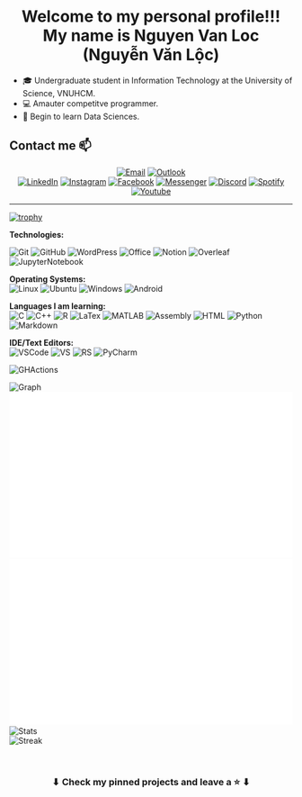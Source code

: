 <h1 align="center">Welcome to my personal profile!!! My name is Nguyen Van Loc (Nguyễn Văn Lộc) </h1>

<div>



- :mortar_board: Undergraduate student in Information Technology at the University of Science, VNUHCM.
- :computer: Amauter competitve programmer.
- :blue_book: Begin to learn Data Sciences.  

## Contact me :mailbox:  
	
<center>

[![Email](https://img.shields.io/badge/Gmail-D14836?style=for-the-badge&logo=gmail&logoColor=white)](https://mailhide.io/e/MwZFxK1o)
[![Outlook](https://img.shields.io/badge/Microsoft_Outlook-0078D4?style=for-the-badge&logo=microsoft-outlook&logoColor=white)](https://mailhide.io/e/48wHVIeo)	
[![LinkedIn](https://img.shields.io/badge/LinkedIn-0077B5?style=for-the-badge&logo=linkedin&logoColor=white)](https://www.linkedin.com/in/vanloc1808/)
[![Instagram](https://img.shields.io/badge/Instagram-E4405F?style=for-the-badge&logo=instagram&logoColor=white)](https://www.instagram.com/vanloc1808/)
[![Facebook](https://img.shields.io/badge/Facebook-%231877F2.svg?style=for-the-badge&logo=Facebook&logoColor=white)](https://www.facebook.com/vanlocO19180802/)	
[![Messenger](https://img.shields.io/badge/Messenger-00B2FF?style=for-the-badge&logo=messenger&logoColor=white)](https://m.me/vanlocO1918082002)
[![Discord](https://img.shields.io/badge/Discord-7289DA?style=for-the-badge&logo=discord&logoColor=white)](https://discordapp.com/users/576621931814584336)
[![Spotify](https://img.shields.io/badge/Spotify-1ED760?&style=for-the-badge&logo=spotify&logoColor=white)](https://open.spotify.com/user/prk7aommz21c5283l5c6km10r)
[![Youtube](https://img.shields.io/badge/YouTube-FF0000?style=for-the-badge&logo=youtube&logoColor=white)](https://www.youtube.com/channel/UCzKteQG-EbtXQcYGx7Q4_tA)
	
---

</center>
<!--	
![view](https://komarev.com/ghpvc/?username=vanloc1808&label=Profile%20views&color=0e75b6&style=flat)
-->

[![trophy](https://github-profile-trophy.vercel.app/?username=vanloc1808&theme=onedark&margin-w=15&margin-h=15)](https://github.com/ryo-ma/github-profile-trophy)

</div>

**Technologies:**  

![Git](https://img.shields.io/badge/GIT-E44C30?style=for-the-badge&logo=git&logoColor=white)
![GitHub](https://img.shields.io/badge/GitHub-100000?style=for-the-badge&logo=github&logoColor=white)
![WordPress](https://img.shields.io/badge/Wordpress-21759B?style=for-the-badge&logo=wordpress&logoColor=white)
![Office](https://img.shields.io/badge/Microsoft_Office-D83B01?style=for-the-badge&logo=microsoft-office&logoColor=white)
![Notion](https://img.shields.io/badge/Notion-000000?style=for-the-badge&logo=notion&logoColor=white)
![Overleaf](https://img.shields.io/badge/Overleaf-47A141?style=for-the-badge&logo=Overleaf&logoColor=white)
![JupyterNotebook](https://img.shields.io/badge/Jupyter-F37626.svg?&style=for-the-badge&logo=Jupyter&logoColor=white)

**Operating Systems:**  
![Linux](https://img.shields.io/badge/Linux-FCC624?style=for-the-badge&logo=linux&logoColor=black)
![Ubuntu](https://img.shields.io/badge/Ubuntu-E95420?style=for-the-badge&logo=ubuntu&logoColor=white)
![Windows](https://img.shields.io/badge/Windows-0078D6?style=for-the-badge&logo=windows&logoColor=white)
![Android](https://img.shields.io/badge/Android-3DDC84?style=for-the-badge&logo=android&logoColor=white)

**Languages I am learning:**  
![C](https://img.shields.io/badge/C-00599C?style=for-the-badge&logo=c&logoColor=white)
![C++](https://img.shields.io/badge/C%2B%2B-00599C?style=for-the-badge&logo=c%2B%2B&logoColor=white)
![R](https://img.shields.io/badge/R-276DC3?style=for-the-badge&logo=r&logoColor=white)
![LaTex](https://img.shields.io/badge/LaTeX-47A141?style=for-the-badge&logo=LaTeX&logoColor=white)
![MATLAB](https://img.shields.io/badge/-MATLAB-000?&logo=MATLAB)
![Assembly](https://img.shields.io/badge/-Assembly-000?&logo=assembly3&logoColor=1572B6)
![HTML](https://img.shields.io/badge/HTML5-E34F26?style=for-the-badge&logo=html5&logoColor=white)
![Python](https://img.shields.io/badge/Python-FFD43B?style=for-the-badge&logo=python&logoColor=darkgreen)
![Markdown](https://img.shields.io/badge/Markdown-000000?style=for-the-badge&logo=markdown&logoColor=white)


**IDE/Text Editors:**  
![VSCode](https://img.shields.io/badge/Visual_Studio_Code-0078D4?style=for-the-badge&logo=visual%20studio%20code&logoColor=white)
![VS](https://img.shields.io/badge/Visual_Studio-5C2D91?style=for-the-badge&logo=visual%20studio&logoColor=white)
![RS](https://img.shields.io/badge/RStudio-75AADB?style=for-the-badge&logo=RStudio&logoColor=white)
![PyCharm](https://img.shields.io/badge/PyCharm-000000.svg?&style=for-the-badge&logo=PyCharm&logoColor=white)

![GHActions](https://img.shields.io/badge/GitHub_Actions-2088FF?style=for-the-badge&logo=github-actions&logoColor=white)  

![Graph](https://activity-graph.herokuapp.com/graph?username=vanloc1808&theme=minimal) 
![Stats1](https://github.com/vanloc1808/github-stats/blob/master/generated/overview.svg)
![Stats2](https://github.com/vanloc1808/github-stats/blob/master/generated/languages.svg)
![Stats](https://github-readme-stats.vercel.app/api?username=vanloc1808&layout=compact&hide_border=true&langs_count=8&theme=tokyonight)   
![Streak](https://github-readme-streak-stats.herokuapp.com/?user=vanloc1808&theme=tokyonight)
<!--
https://github.com/alexandresanlim/Badges4-README.md-Profile?fbclid=IwAR3W7uuMfKgp3bt9qqbhB-a_srse2Pf-xaOk4GJfoo98KQuugN6YBcLj8BY#-languages-
-->

<!--
### Recent Github Activity :timer_clock:

START_SECTION:activity-->

<br>

<h3 align="center">
	⬇ Check my pinned projects and leave a ⭐️ ⬇
</h3>
